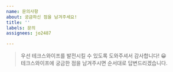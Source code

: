 ```yaml
---
name: 문의사항
about: 궁금하신 점을 남겨주세요!
title: ''
labels: 문의
assignees: jo2487

---
```


> 우선 테크스와이프를 발전시킬 수 있도록 도와주셔서 감사합니다! 😀  
> 테크스와이프에 궁금한 점을 남겨주시면 순서대로 답변드리겠습니다.
